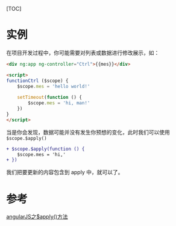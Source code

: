 [TOC]

# 实例
在项目开发过程中，你可能需要对列表或数据进行修改展示，如：

```html
<div ng:app ng-controller="Ctrl">{{mes}}</div>

<script>
functionCtrl ($scope) {
    $scope.mes = 'hello world!'
    
    setTimeout(function () {
        $scope.mes = 'hi, man!'
    })
}
</script>
```

当是你会发现，数据可能并没有发生你预想的变化，此时我们可以使用 `$scope.$apply()`

```diff
+ $scope.$apply(function () {
    $scope.mes = 'hi,'
+ })
```

我们把要更新的内容包含到 apply 中，就可以了。

# 参考
[angularJS之$apply()方法](https://www.cnblogs.com/penghongwei/p/3398361.html)